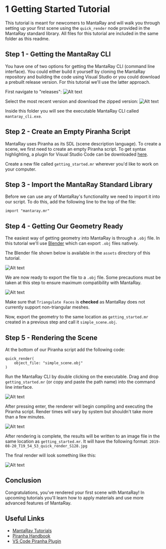 # 1 Getting Started Tutorial

This tutorial is meant for newcomers to MantaRay and will walk you through setting up your first scene using the `quick_render` node provided in the MantaRay standard library. All files for this tutorial are included in the same folder as this readme.

## Step 1 - Getting the MantaRay CLI
You have one of two options for getting the MantaRay CLI (command line interface). You could either build it yourself by cloning the MantaRay repository and building the code using Visual Studio or you could download a prebuilt release version. For this tutorial we'll use the latter approach.

First navigate to "releases":
![Alt text](assets/screenshots/screenshot_1.PNG)

Select the most recent version and download the zipped version:
![Alt text](assets/screenshots/screenshot_2.PNG)

Inside this folder you will see the executable MantaRay CLI called `mantaray_cli.exe`.

## Step 2 - Create an Empty Piranha Script

MantaRay uses Piranha as its SDL (scene description language). To create a scene, we first need to create an empty Piranha script. To get syntax highlighting, a plugin for Visual Studio Code can be downloaded [here](https://github.com/ange-yaghi/mantaray-sdl-extension).

Create a new file called `getting_started.mr` wherever you'd like to work on your computer.

## Step 3 - Import the MantaRay Standard Library

Before we can use any of MantaRay's functionality we need to import it into our script. To do this, add the following line to the top of the file:

```
import "mantaray.mr"
```

## Step 4 - Getting Our Geometry Ready

The easiest way of getting geometry into MantaRay is through a `.obj` file. In this tutorial we'll use [Blender](https://www.blender.org) which can export `.obj` files natively. 

The Blender file shown below is available in the `assets` directory of this tutorial.

![Alt text](assets/screenshots/screenshot_3.PNG)

We are now ready to export the file to a `.obj` file. Some precautions must be taken at this step to ensure maximum compatibility with MantaRay.

![Alt text](assets/screenshots/screenshot_4.PNG)

Make sure that `Triangulate Faces` is **checked** as MantaRay does not currently support non-triangular meshes. 

Now, export the geometry to the same location as `getting_started.mr` created in a previous step and call it `simple_scene.obj`. 

## Step 5 - Rendering the Scene

At the bottom of our Piranha script add the following code:

```
quick_render(
    object_file: "simple_scene.obj"
)
```

Run the MantaRay CLI by double clicking on the executable. Drag and drop `getting_started.mr` (or copy and paste the path name) into the command line interface.

![Alt text](assets/screenshots/screenshot_5.PNG)

After pressing enter, the renderer will begin compiling and executing the Piranha script. Render times will vary by system but shouldn't take more than a few minutes.

![Alt text](assets/screenshots/screenshot_6.PNG)

After rendering is complete, the results will be written to an image file in the same location as `getting_started.mr`. It will have the following format: `2019-08-20_T19_54_53_quick_render_S128.jpg`

The final render will look something like this:

![Alt text](assets/2019-08-20_T19_54_53_quick_render_S128.jpg)

## Conclusion

Congratulations, you've rendered your first scene with MantaRay! In upcoming tutorials you'll learn how to apply materials and use more advanced features of MantaRay.

## Useful Links

* [MantaRay Tutorials](../all_tutorials.md)
* [Piranha Handbook](https://github.com/ange-yaghi/piranha/blob/master/docs/handbook/handbook.md)
* [VS Code Piranha Plugin](https://github.com/ange-yaghi/mantaray-sdl-extension)
